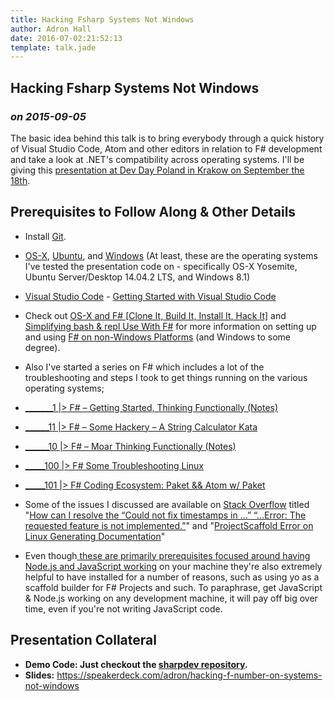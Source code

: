 ```yaml
---
title: Hacking Fsharp Systems Not Windows
author: Adron Hall
date: 2016-07-02:21:52:13
template: talk.jade
---
```

## Hacking Fsharp Systems Not Windows
### *on 2015-09-05*

The basic idea behind this talk is to bring everybody through a quick history of Visual Studio Code, Atom and other editors in relation to F# development and take a look at .NET's compatibility across operating systems. I'll be giving this <a href="http://devday.pl/" target="_blank">presentation at Dev Day Poland in Krakow on September the 18th</a>.

## Prerequisites to Follow Along & Other Details

* Install <a href="https://git-scm.com/" target="_blank">Git</a>.
* <a href="https://www.apple.com/osx/" target="_blank">OS-X</a>, <a href="http://www.ubuntu.com/" target="_blank">Ubuntu</a>, and <a href="http://www.microsoftstore.com/store/msusa/en_US/cat/Windows-8.1/categoryID.62684800" target="_blank">Windows</a> (At least, these are the operating systems I've tested the presentation code on - specifically OS-X Yosemite, Ubuntu Server/Desktop 14.04.2 LTS, and Windows 8.1)
* <a href="https://code.visualstudio.com/" target="_blank">Visual Studio Code</a> - <a href="https://code.visualstudio.com/Docs/setup" target="_blank">Getting Started with Visual Studio Code</a>
* Check out <a href="http://compositecode.wordpress.com/2015/05/07/os-x-and-f-clone-it-build-it-install-it-hack-it/">OS-X and F# [Clone It, Build It, Install It, Hack It]</a> and <a href="http://compositecode.wordpress.com/2015/05/15/simplifying-bash-repl-use-with-f/">Simplifying bash &amp; repl Use With F#</a> for more information on setting up and using <a href="http://compositecode.wordpress.com/2015/05/10/why-f-and-why-not-windows/">F# on non-Windows Platforms</a> (and Windows to some degree).
* Also I've started a series on F# which includes a lot of the troubleshooting and steps I took to get things running on the various operating systems;

* <a href="http://compositecode.wordpress.com/2015/06/16/_______1-f-getting-started-thinking-functionally/" target="_blank">_______1 |&gt; F# – Getting Started, Thinking Functionally (Notes)</a>
* <a href="http://compositecode.wordpress.com/2015/06/22/______11-f-some-hackery-a-string-calculator-ka/" target="_blank">______11 |&gt; F# – Some Hackery – A String Calculator Kata</a>
* <a href="http://compositecode.wordpress.com/2015/06/24/______10-f-moar-thinking-functionally-notes/">______10 |&gt; F# – Moar Thinking Functionally (Notes)</a>
* <a href="http://compositecode.wordpress.com/2015/06/28/_____100-f-some-troubleshooting-linux/" target="_blank">_____100 |&gt; F# Some Troubleshooting Linux</a>
* <a href="http://compositecode.wordpress.com/2015/08/23/_____101-f-coding-ecosystem-paket-atom-w-paket/" target="_blank">_____101 |&gt; F# Coding Ecosystem: Paket &amp;&amp; Atom w/ Paket</a>

* Some of the issues I discussed are available on <a href="http://www.stackoverflow.com/" target="_blank">Stack Overflow</a> titled "<a href="http://stackoverflow.com/questions/30972220/how-can-i-resolve-the-could-not-fix-timestamps-in-error-the-requested" target="_blank">How can I resolve the “Could not fix timestamps in …” “…Error: The requested feature is not implemented.”</a>" and "<a href="http://stackoverflow.com/questions/30992501/projectscaffold-error-on-linux-generating-documentation" target="_blank">ProjectScaffold Error on Linux Generating Documentation</a>"
* Even though<a href="https://github.com/ThrashingCode/nodejs-training-prerequisites" target="_blank"> these are primarily prerequisites focused around having Node.js and JavaScript working</a> on your machine they're also extremely helpful to have installed for a number of reasons, such as using yo as a scaffold builder for F# Projects and such. To paraphrase, get JavaScript &amp; Node.js working on any development machine, it will pay off big over time, even if you're not writing JavaScript code.

## Presentation Collateral

* **Demo Code: Just checkout the <a href="https://github.com/Adron/sharpdev" target="_blank">sharpdev repository</a>.**
* **Slides:</strong> <a href="https://speakerdeck.com/adron/hacking-f-number-on-systems-not-windows" target="_blank">https://speakerdeck.com/adron/hacking-f-number-on-systems-not-windows</a>**
